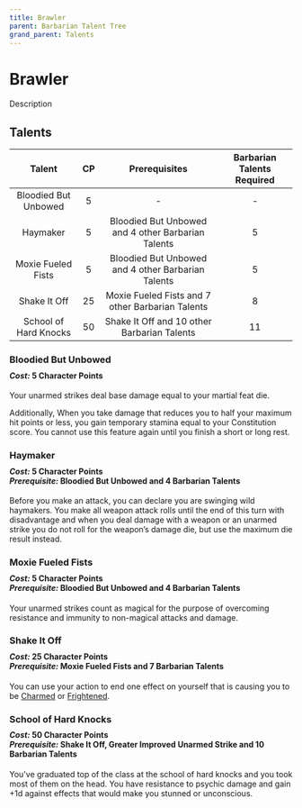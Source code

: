 ```yaml
---
title: Brawler
parent: Barbarian Talent Tree
grand_parent: Talents
---
```


# Brawler
Description

## Talents

| Talent | CP | Prerequisites | Barbarian Talents Required |
|:------:|:--:|:-------------:|:--------------------------:|
| Bloodied But Unbowed | 5 | - | - |
| Haymaker | 5 | Bloodied But Unbowed and 4 other Barbarian Talents | 5 |
| Moxie Fueled Fists | 5 | Bloodied But Unbowed and 4 other Barbarian Talents | 5 |
| Shake It Off | 25 | Moxie Fueled Fists and 7 other Barbarian Talents | 8 |
| School of Hard Knocks | 50 | Shake It Off and 10 other Barbarian Talents | 11 |

### Bloodied But Unbowed

<div style="margin-top:-10px;"></div>

#### *Cost:* 5 Character Points
Your unarmed strikes deal base damage equal to your martial feat die.

Additionally, When you take damage that reduces you to half your maximum hit points or less, you gain temporary stamina equal to your Constitution score. You cannot use this feature again until you finish a short or long rest.

### Haymaker

<div style="margin-top:-10px;"></div>

#### *Cost:* 5 Character Points<br>*Prerequisite:* Bloodied But Unbowed and 4 Barbarian Talents
Before you make an attack, you can declare you are swinging wild haymakers. You make all weapon attack rolls until the end of this turn with disadvantage and when you deal damage with a weapon or an unarmed strike you do not roll for the weapon’s damage die, but use the maximum die result instead.

### Moxie Fueled Fists

<div style="margin-top:-10px;"></div>

#### *Cost:* 5 Character Points<br>*Prerequisite:* Bloodied But Unbowed and 4 Barbarian Talents
Your unarmed strikes count as magical for the purpose of overcoming resistance and immunity to non-magical attacks and damage.

### Shake It Off

<div style="margin-top:-10px;"></div>

#### *Cost:* 25 Character Points<br>*Prerequisite:* Moxie Fueled Fists and 7 Barbarian Talents
You can use your action to end one effect on yourself that is causing you to be [Charmed](https://stormchaserroleplaying.com/stormchaserRPG/Conditions/Charmed/) or [Frightened](https://stormchaserroleplaying.com/stormchaserRPG/Conditions/Frightened/).

### School of Hard Knocks

<div style="margin-top:-10px;"></div>

#### *Cost:* 50 Character Points<br> *Prerequisite:* Shake It Off, Greater Improved Unarmed Strike and 10 Barbarian Talents
You've graduated top of the class at the school of hard knocks and you took most of them on the head. You have resistance to psychic damage and gain +1d against effects that would make you stunned or unconscious.
